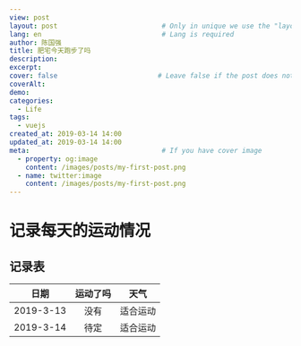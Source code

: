 ```yaml
---
view: post
layout: post                          # Only in unique we use the "layout: post"
lang: en                              # Lang is required
author: 陈国强
title: 肥宅今天跑步了吗
description:
excerpt:
cover: false                         # Leave false if the post does not have cover image, if there is set to true
coverAlt:
demo:
categories:
  - Life
tags: 
  - vuejs
created_at: 2019-03-14 14:00
updated_at: 2019-03-14 14:00
meta:                                 # If you have cover image
  - property: og:image
    content: /images/posts/my-first-post.png
  - name: twitter:image
    content: /images/posts/my-first-post.png
---
```


# 记录每天的运动情况

## 记录表

| 日期|运动了吗|天气|
| :--------:|:-----:|:----:|
| 2019-3-13 |没有|适合运动|
| 2019-3-14 |待定|适合运动|